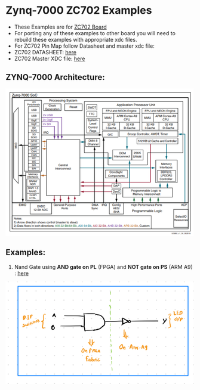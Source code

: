 # Zynq-7000 ZC702 Examples

- These Examples are for [ZC702 Board](https://www.xilinx.com/products/silicon-devices/soc/zynq-7000.html)
- For porting any of these examples to other board you will need to rebuild these examples with appropriate xdc files.
- For ZC702 Pin Map follow Datasheet and master xdc file:
- ZC702 DATASHEET: [here](https://www.xilinx.com/support/documentation/boards_and_kits/zc702_zvik/ug850-zc702-eval-bd.pdf)
- ZC702 Master XDC file: [here](https://www.xilinx.com/member/forms/download/design-license.html?cid=203198&filename=zc702-ucf-xdc-rdf0173-rev3-0.zip)

## ZYNQ-7000 Architecture:

![](assets/2021-10-16-22-45-43.png)

## Examples:

1. Nand Gate using **AND gate on PL** (FPGA) and **NOT gate on PS** (ARM A9) : [here](https://github.com/DeepYNet/zc702-examples/tree/main/Examples/NAND_PS_PL)

![](assets/2021-10-16-22-53-18.png)




